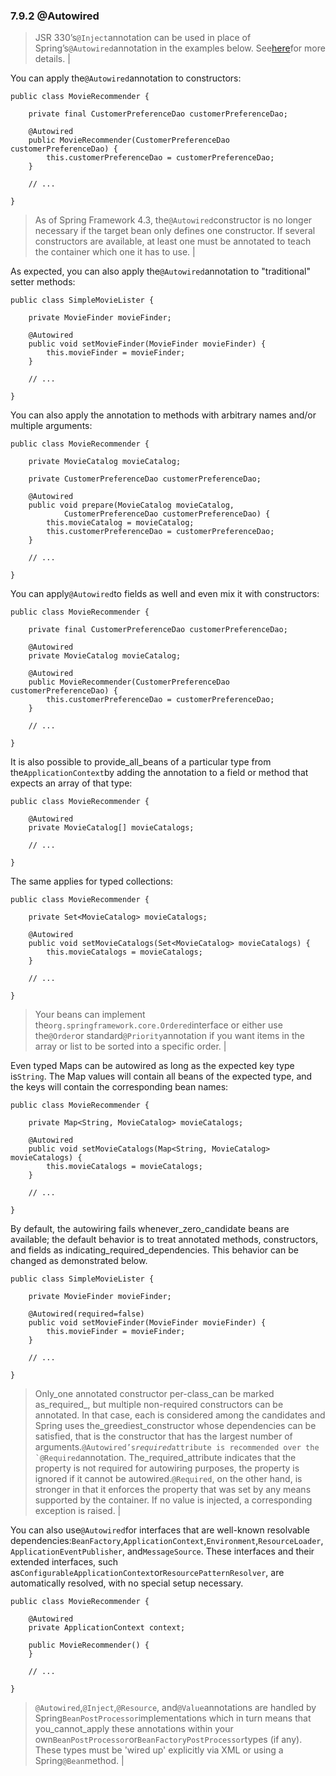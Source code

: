 ### 7.9.2 @Autowired

> JSR 330’s`@Inject`annotation can be used in place of Spring’s`@Autowired`annotation in the examples below. See[here](https://docs.spring.io/spring/docs/current/spring-framework-reference/htmlsingle/#beans-standard-annotations)for more details. |

You can apply the`@Autowired`annotation to constructors:

```
public class MovieRecommender {

    private final CustomerPreferenceDao customerPreferenceDao;

    @Autowired
    public MovieRecommender(CustomerPreferenceDao customerPreferenceDao) {
        this.customerPreferenceDao = customerPreferenceDao;
    }

    // ...

}
```

> As of Spring Framework 4.3, the`@Autowired`constructor is no longer necessary if the target bean only defines one constructor. If several constructors are available, at least one must be annotated to teach the container which one it has to use. |

As expected, you can also apply the`@Autowired`annotation to "traditional" setter methods:

```
public class SimpleMovieLister {

    private MovieFinder movieFinder;

    @Autowired
    public void setMovieFinder(MovieFinder movieFinder) {
        this.movieFinder = movieFinder;
    }

    // ...

}
```

You can also apply the annotation to methods with arbitrary names and/or multiple arguments:

```
public class MovieRecommender {

    private MovieCatalog movieCatalog;

    private CustomerPreferenceDao customerPreferenceDao;

    @Autowired
    public void prepare(MovieCatalog movieCatalog,
            CustomerPreferenceDao customerPreferenceDao) {
        this.movieCatalog = movieCatalog;
        this.customerPreferenceDao = customerPreferenceDao;
    }

    // ...

}
```

You can apply`@Autowired`to fields as well and even mix it with constructors:

```
public class MovieRecommender {

    private final CustomerPreferenceDao customerPreferenceDao;

    @Autowired
    private MovieCatalog movieCatalog;

    @Autowired
    public MovieRecommender(CustomerPreferenceDao customerPreferenceDao) {
        this.customerPreferenceDao = customerPreferenceDao;
    }

    // ...

}
```

It is also possible to provide_all_beans of a particular type from the`ApplicationContext`by adding the annotation to a field or method that expects an array of that type:

```
public class MovieRecommender {

    @Autowired
    private MovieCatalog[] movieCatalogs;

    // ...

}
```

The same applies for typed collections:

```
public class MovieRecommender {

    private Set<MovieCatalog> movieCatalogs;

    @Autowired
    public void setMovieCatalogs(Set<MovieCatalog> movieCatalogs) {
        this.movieCatalogs = movieCatalogs;
    }

    // ...

}
```

> Your beans can implement the`org.springframework.core.Ordered`interface or either use the`@Order`or standard`@Priority`annotation if you want items in the array or list to be sorted into a specific order. |

Even typed Maps can be autowired as long as the expected key type is`String`. The Map values will contain all beans of the expected type, and the keys will contain the corresponding bean names:

```
public class MovieRecommender {

    private Map<String, MovieCatalog> movieCatalogs;

    @Autowired
    public void setMovieCatalogs(Map<String, MovieCatalog> movieCatalogs) {
        this.movieCatalogs = movieCatalogs;
    }

    // ...

}
```

By default, the autowiring fails whenever_zero_candidate beans are available; the default behavior is to treat annotated methods, constructors, and fields as indicating_required_dependencies. This behavior can be changed as demonstrated below.

```
public class SimpleMovieLister {

    private MovieFinder movieFinder;

    @Autowired(required=false)
    public void setMovieFinder(MovieFinder movieFinder) {
        this.movieFinder = movieFinder;
    }

    // ...

}

```

> Only_one annotated constructor per-class_can be marked as_required_, but multiple non-required constructors can be annotated. In that case, each is considered among the candidates and Spring uses the_greediest_constructor whose dependencies can be satisfied, that is the constructor that has the largest number of arguments.`@Autowired’s`_`required`_``attribute is recommended over the `@Required``annotation. The_required_attribute indicates that the property is not required for autowiring purposes, the property is ignored if it cannot be autowired.`@Required`, on the other hand, is stronger in that it enforces the property that was set by any means supported by the container. If no value is injected, a corresponding exception is raised. |

You can also use`@Autowired`for interfaces that are well-known resolvable dependencies:`BeanFactory`,`ApplicationContext`,`Environment`,`ResourceLoader`,`ApplicationEventPublisher`, and`MessageSource`. These interfaces and their extended interfaces, such as`ConfigurableApplicationContext`or`ResourcePatternResolver`, are automatically resolved, with no special setup necessary.

```
public class MovieRecommender {

    @Autowired
    private ApplicationContext context;

    public MovieRecommender() {
    }

    // ...

}
```

> `@Autowired`,`@Inject`,`@Resource`, and`@Value`annotations are handled by Spring`BeanPostProcessor`implementations which in turn means that you_cannot_apply these annotations within your own`BeanPostProcessor`or`BeanFactoryPostProcessor`types \(if any\). These types must be 'wired up' explicitly via XML or using a Spring`@Bean`method. |



